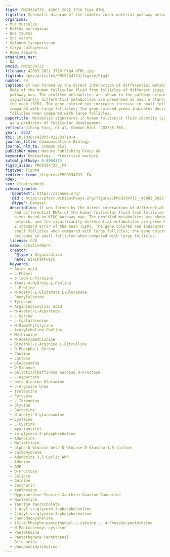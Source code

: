 ```yaml
---
figid: PMC9334733__42003_2022_3710_Fig4_HTML
figtitle: Schematic diagram of the complex inter-material pathway network
organisms:
- Mus musculus
- Rattus norvegicus
- Bos taurus
- Sus scrofa
- Solanum lycopersicum
- Carya cathayensis
- Homo sapiens
organisms_ner:
- NA
pmcid: PMC9334733
filename: 42003_2022_3710_Fig4_HTML.jpg
figlink: /pmc/articles/PMC9334733/figure/Fig4/
number: F4
caption: It was formed by the direct interaction of differential metabolites and differential
  RNAs of the human follicular fluid from follicles of different sizes based on KEGG
  pathway map. The profiled metabolites are shown in the pathway network, and the
  significantly differential metabolites are presented as mean ± standard error of
  the mean (SEM). The gene colored red indicates increase in small follicles when
  compared with large follicles; the gene colored green indicates decrease in small
  follicles when compared with large follicles.
papertitle: Metabolic signatures in human follicular fluid identify lysophosphatidylcholine
  as a predictor of follicular development.
reftext: Jihong Yang, et al. Commun Biol. 2022;5:763.
year: '2022'
doi: 10.1038/s42003-022-03710-4
journal_title: Communications Biology
journal_nlm_ta: Commun Biol
publisher_name: Nature Publishing Group UK
keywords: Embryology | Predictive markers
automl_pathway: 0.6964374
figid_alias: PMC9334733__F4
figtype: Figure
redirect_from: /figures/PMC9334733__F4
ndex: ''
seo: CreativeWork
schema-jsonld:
  '@context': https://schema.org/
  '@id': https://pfocr.wikipathways.org/figures/PMC9334733__42003_2022_3710_Fig4_HTML.html
  '@type': Dataset
  description: It was formed by the direct interaction of differential metabolites
    and differential RNAs of the human follicular fluid from follicles of different
    sizes based on KEGG pathway map. The profiled metabolites are shown in the pathway
    network, and the significantly differential metabolites are presented as mean
    ± standard error of the mean (SEM). The gene colored red indicates increase in
    small follicles when compared with large follicles; the gene colored green indicates
    decrease in small follicles when compared with large follicles.
  license: CC0
  name: CreativeWork
  creator:
    '@type': Organization
    name: WikiPathways
  keywords:
  - Amino acid
  - L-Phenyl
  - 3-lodo-L-Tyrosine
  - trans-4-Hydroxy-L-Proline
  - L-Proline
  - N-Acetyl-L-Glutamate L-Glutamate
  - Phenylalanine
  - Tyrosine
  - Argininosuccinic acid
  - N-Acetyl-L-Aspartate
  - L-Serine
  - L-Cystathionine
  - N-Dimethyfolycine
  - Acetylcholine Choline
  - Methionine
  - N-Acetylmethionine
  - Dimethyl-L-Arginine L-Citrulline
  - O-Phospho-L-Serine
  - Choline
  - Lactose
  - Glucosamine
  - D-Mannose
  - GalactitolRaffinose Sucrose D-Fructose
  - L-Aspartate
  - beta-Alanine-Glutamine
  - L-Arginine Urea
  - Isoleucine
  - Pyruvate
  - L-Threonine
  - Glycine
  - Sarcosine
  - N-Acetyl-D-glucosamine
  - Cysteine
  - L-Cystine
  - myo-inositol
  - sn-glycero-3-phosphocholine
  - Adenosine
  - Maltotriose
  - alpha-D-Glucose beta-D-Glucose D-Glucono-1,5-lactone
  - Carbohydrate
  - Adenosine 3,5-Cyclic AMP
  - Adenine
  - AMP
  - D-Fructose
  - Salicin
  - Quinine
  - Saccharin
  - Xanthosine
  - Hypoxanthine Inosine Xanthine Guanine Guanosine
  - Nucleotide
  - Taurine Taurocholate
  - 1-Acyl-sn-glycero-3-phosphocholine
  - 2-Acyl-sn-glycero-3-phosphocholine
  - Chenodeoxycholate
  - (R)-4-Phospho-pantothenoyl-L-cyteine -- 4-Phospho-pantetheine
  - N-Pantothenoyl-cysteine
  - Pantetheine
  - Pantothenate Pantothenol
  - Bile acids
  - phosphatidylcholine
---
```

